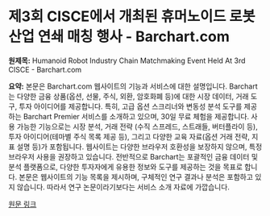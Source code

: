 # 제3회 CISCE에서 개최된 휴머노이드 로봇 산업 연쇄 매칭 행사 - Barchart.com

**원제목:** Humanoid Robot Industry Chain Matchmaking Event Held At 3rd CISCE - Barchart.com

**요약:** 본문은 Barchart.com 웹사이트의 기능과 서비스에 대한 설명입니다.  Barchart는 다양한 금융 상품(옵션, 선물, 주식, 외환, 암호화폐 등)에 대한 시장 데이터, 거래 도구, 투자 아이디어를 제공합니다.  특히, 고급 옵션 스크리너와 변동성 분석 도구를 제공하는 Barchart Premier 서비스를 소개하고 있으며, 30일 무료 체험을 제공합니다.  사용 가능한 기능으로는 시장 분석, 거래 전략 (수직 스프레드, 스트래들, 버터플라이 등),  투자 아이디어(테마별 주식 목록 제공 등),  그리고 다양한 교육 자료(옵션 거래 전략, 지표 설명 등)가 포함됩니다.  웹사이트는 다양한 브라우저 호환성을 보장하지 않으며, 특정 브라우저 사용을 권장하고 있습니다.  전반적으로 Barchart는 포괄적인 금융 데이터 및 분석 플랫폼으로, 다양한 투자자에게 유용한 정보와 도구를 제공하는 것을 목표로 합니다.  본문은 웹사이트의 기능 목록을 제시하며,  구체적인 연구 결과나 분석은 포함하고 있지 않습니다.  따라서 연구 논문이라기보다는 서비스 소개 자료에 가깝습니다.

[원문 링크](https://www.barchart.com/story/news/33637946/humanoid-robot-industry-chain-matchmaking-event-held-at-3rd-cisce)
